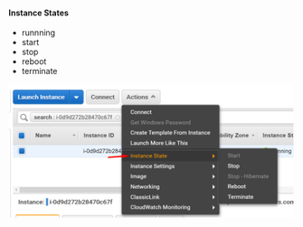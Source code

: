 #### Instance States
* runnning
* start
* stop
* reboot
* terminate

![](screenshots/8_instance_state.png)
